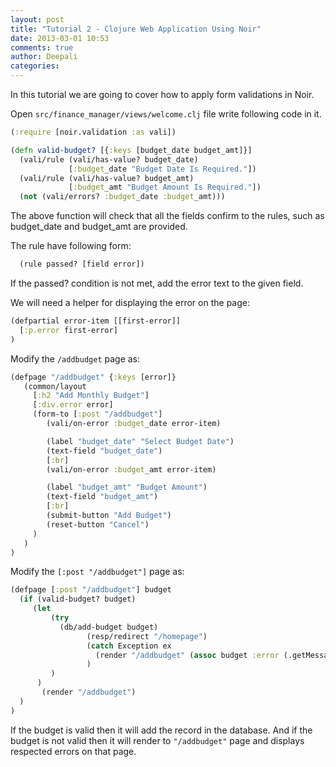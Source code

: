 ```yaml
---
layout: post
title: "Tutorial 2 - Clojure Web Application Using Noir"
date: 2013-03-01 10:53
comments: true
author: Deepali
categories: 
---
```


In this tutorial we are going to cover how to apply form validations in
Noir.

Open `src/finance_manager/views/welcome.clj` file write following code
in it.
```clojure
(:require [noir.validation :as vali])

(defn valid-budget? [{:keys [budget_date budget_amt]}]
  (vali/rule (vali/has-value? budget_date)
             [:budget_date "Budget Date Is Required."])
  (vali/rule (vali/has-value? budget_amt)
             [:budget_amt "Budget Amount Is Required."]) 
  (not (vali/errors? :budget_date :budget_amt)))
```
The above function will check that all the fields confirm to the rules,
such as budget_date and budget_amt are provided.

The rule have following form:
```clojure
  (rule passed? [field error])
```
If the passed? condition is not met, add the error text to the given field.

We will need a helper for displaying the error on the page:
```clojure
(defpartial error-item [[first-error]]
  [:p.error first-error]
)
```

Modify the `/addbudget` page as:
```clojure
(defpage "/addbudget" {:keys [error]}
   (common/layout
     [:h2 "Add Monthly Budget"]
     [:div.error error]
     (form-to [:post "/addbudget"]
        (vali/on-error :budget_date error-item)

        (label "budget_date" "Select Budget Date")
        (text-field "budget_date")
        [:br]
        (vali/on-error :budget_amt error-item)

        (label "budget_amt" "Budget Amount")
        (text-field "budget_amt")
        [:br]
        (submit-button "Add Budget")
        (reset-button "Cancel")
     )
   )
)
```

<!-- more -->

Modify the `[:post "/addbudget"]` page as:
```clojure
(defpage [:post "/addbudget"] budget
  (if (valid-budget? budget)
     (let
         (try
           (db/add-budget budget)
                 (resp/redirect "/homepage")
                 (catch Exception ex
                   (render "/addbudget" (assoc budget :error (.getMessage ex)))
                 )
         )
      )
       (render "/addbudget")
  )
)
```

If the budget is valid then it will add the record in the database. And
if the budget is not valid then it will render to `"/addbudget"` page
and displays respected errors on that page.
